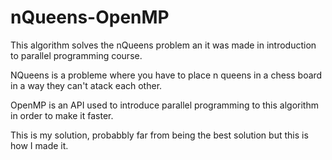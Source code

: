 # nQueens-OpenMP
This algorithm solves the nQueens problem an it was made in introduction to parallel programming course.

NQueens is a probleme where you have to place n queens in a chess board in a way they can't atack each other.

OpenMP is an API used to introduce parallel programming to this algorithm in order to make it faster. 

This is my solution, probabbly far from being the best solution but this is how I made it.
